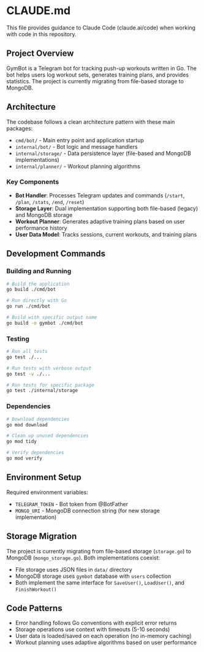 # CLAUDE.md

This file provides guidance to Claude Code (claude.ai/code) when working with code in this repository.

## Project Overview

GymBot is a Telegram bot for tracking push-up workouts written in Go. The bot helps users log workout sets, generates training plans, and provides statistics. The project is currently migrating from file-based storage to MongoDB.

## Architecture

The codebase follows a clean architecture pattern with these main packages:

- `cmd/bot/` - Main entry point and application startup
- `internal/bot/` - Bot logic and message handlers  
- `internal/storage/` - Data persistence layer (file-based and MongoDB implementations)
- `internal/planner/` - Workout planning algorithms

### Key Components

- **Bot Handler**: Processes Telegram updates and commands (`/start`, `/plan`, `/stats`, `/end`, `/reset`)
- **Storage Layer**: Dual implementation supporting both file-based (legacy) and MongoDB storage
- **Workout Planner**: Generates adaptive training plans based on user performance history
- **User Data Model**: Tracks sessions, current workouts, and training plans

## Development Commands

### Building and Running
```bash
# Build the application
go build ./cmd/bot

# Run directly with Go
go run ./cmd/bot

# Build with specific output name
go build -o gymbot ./cmd/bot
```

### Testing
```bash
# Run all tests
go test ./...

# Run tests with verbose output
go test -v ./...

# Run tests for specific package
go test ./internal/storage
```

### Dependencies
```bash
# Download dependencies
go mod download

# Clean up unused dependencies
go mod tidy

# Verify dependencies
go mod verify
```

## Environment Setup

Required environment variables:
- `TELEGRAM_TOKEN` - Bot token from @BotFather
- `MONGO_URI` - MongoDB connection string (for new storage implementation)

## Storage Migration

The project is currently migrating from file-based storage (`storage.go`) to MongoDB (`mongo_storage.go`). Both implementations coexist:

- File storage uses JSON files in `data/` directory
- MongoDB storage uses `gymbot` database with `users` collection
- Both implement the same interface for `SaveUser()`, `LoadUser()`, and `FinishWorkout()`

## Code Patterns

- Error handling follows Go conventions with explicit error returns
- Storage operations use context with timeouts (5-10 seconds)
- User data is loaded/saved on each operation (no in-memory caching)
- Workout planning uses adaptive algorithms based on user performance